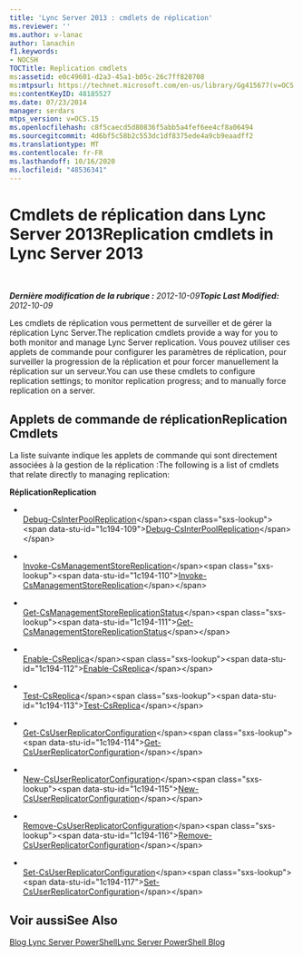 ```yaml
---
title: 'Lync Server 2013 : cmdlets de réplication'
ms.reviewer: ''
ms.author: v-lanac
author: lanachin
f1.keywords:
- NOCSH
TOCTitle: Replication cmdlets
ms:assetid: e0c49601-d2a3-45a1-b05c-26c7ff820708
ms:mtpsurl: https://technet.microsoft.com/en-us/library/Gg415677(v=OCS.15)
ms:contentKeyID: 48185527
ms.date: 07/23/2014
manager: serdars
mtps_version: v=OCS.15
ms.openlocfilehash: c8f5caecd5d80836f5abb5a4fef6ee4cf8a06494
ms.sourcegitcommit: 4d6bf5c58b2c553dc1df8375ede4a9cb9eaadff2
ms.translationtype: MT
ms.contentlocale: fr-FR
ms.lasthandoff: 10/16/2020
ms.locfileid: "48536341"
---
```

# <a name="replication-cmdlets-in-lync-server-2013"></a><span data-ttu-id="1c194-102">Cmdlets de réplication dans Lync Server 2013</span><span class="sxs-lookup"><span data-stu-id="1c194-102">Replication cmdlets in Lync Server 2013</span></span>

<div data-xmlns="http://www.w3.org/1999/xhtml">

<div class="topic" data-xmlns="http://www.w3.org/1999/xhtml" data-msxsl="urn:schemas-microsoft-com:xslt" data-cs="https://msdn.microsoft.com/">

<div data-asp="https://msdn2.microsoft.com/asp">



</div>

<div id="mainSection">

<div id="mainBody">

<span> </span>

<span data-ttu-id="1c194-103">_**Dernière modification de la rubrique :** 2012-10-09_</span><span class="sxs-lookup"><span data-stu-id="1c194-103">_**Topic Last Modified:** 2012-10-09_</span></span>

<span data-ttu-id="1c194-104">Les cmdlets de réplication vous permettent de surveiller et de gérer la réplication Lync Server.</span><span class="sxs-lookup"><span data-stu-id="1c194-104">The replication cmdlets provide a way for you to both monitor and manage Lync Server replication.</span></span> <span data-ttu-id="1c194-105">Vous pouvez utiliser ces applets de commande pour configurer les paramètres de réplication, pour surveiller la progression de la réplication et pour forcer manuellement la réplication sur un serveur.</span><span class="sxs-lookup"><span data-stu-id="1c194-105">You can use these cmdlets to configure replication settings; to monitor replication progress; and to manually force replication on a server.</span></span>

<div>

## <a name="replication-cmdlets"></a><span data-ttu-id="1c194-106">Applets de commande de réplication</span><span class="sxs-lookup"><span data-stu-id="1c194-106">Replication Cmdlets</span></span>

<span data-ttu-id="1c194-107">La liste suivante indique les applets de commande qui sont directement associées à la gestion de la réplication :</span><span class="sxs-lookup"><span data-stu-id="1c194-107">The following is a list of cmdlets that relate directly to managing replication:</span></span>

<span data-ttu-id="1c194-108">**Réplication**</span><span class="sxs-lookup"><span data-stu-id="1c194-108">**Replication**</span></span>

  - <span></span>  
    <span data-ttu-id="1c194-109">[Debug-CsInterPoolReplication](https://technet.microsoft.com/library/JJ619185(v=OCS.15))</span><span class="sxs-lookup"><span data-stu-id="1c194-109">[Debug-CsInterPoolReplication](https://technet.microsoft.com/library/JJ619185(v=OCS.15))</span></span>

<!-- end list -->

  - <span></span>  
    <span data-ttu-id="1c194-110">[Invoke-CsManagementStoreReplication](https://technet.microsoft.com/library/Gg413060(v=OCS.15))</span><span class="sxs-lookup"><span data-stu-id="1c194-110">[Invoke-CsManagementStoreReplication](https://technet.microsoft.com/library/Gg413060(v=OCS.15))</span></span>

<!-- end list -->

  - <span></span>  
    <span data-ttu-id="1c194-111">[Get-CsManagementStoreReplicationStatus](https://technet.microsoft.com/library/Gg399052(v=OCS.15))</span><span class="sxs-lookup"><span data-stu-id="1c194-111">[Get-CsManagementStoreReplicationStatus](https://technet.microsoft.com/library/Gg399052(v=OCS.15))</span></span>

<!-- end list -->

  - <span></span>  
    <span data-ttu-id="1c194-112">[Enable-CsReplica](https://technet.microsoft.com/library/Gg425965(v=OCS.15))</span><span class="sxs-lookup"><span data-stu-id="1c194-112">[Enable-CsReplica](https://technet.microsoft.com/library/Gg425965(v=OCS.15))</span></span>

  - <span></span>  
    <span data-ttu-id="1c194-113">[Test-CsReplica](https://technet.microsoft.com/library/JJ205289(v=OCS.15))</span><span class="sxs-lookup"><span data-stu-id="1c194-113">[Test-CsReplica](https://technet.microsoft.com/library/JJ205289(v=OCS.15))</span></span>

<!-- end list -->

  - <span></span>  
    <span data-ttu-id="1c194-114">[Get-CsUserReplicatorConfiguration](https://technet.microsoft.com/library/Gg398548(v=OCS.15))</span><span class="sxs-lookup"><span data-stu-id="1c194-114">[Get-CsUserReplicatorConfiguration](https://technet.microsoft.com/library/Gg398548(v=OCS.15))</span></span>

  - <span></span>  
    <span data-ttu-id="1c194-115">[New-CsUserReplicatorConfiguration](https://technet.microsoft.com/library/Gg399059(v=OCS.15))</span><span class="sxs-lookup"><span data-stu-id="1c194-115">[New-CsUserReplicatorConfiguration](https://technet.microsoft.com/library/Gg399059(v=OCS.15))</span></span>

  - <span></span>  
    <span data-ttu-id="1c194-116">[Remove-CsUserReplicatorConfiguration](https://technet.microsoft.com/library/Gg425738(v=OCS.15))</span><span class="sxs-lookup"><span data-stu-id="1c194-116">[Remove-CsUserReplicatorConfiguration](https://technet.microsoft.com/library/Gg425738(v=OCS.15))</span></span>

  - <span></span>  
    <span data-ttu-id="1c194-117">[Set-CsUserReplicatorConfiguration](https://technet.microsoft.com/library/Gg398540(v=OCS.15))</span><span class="sxs-lookup"><span data-stu-id="1c194-117">[Set-CsUserReplicatorConfiguration](https://technet.microsoft.com/library/Gg398540(v=OCS.15))</span></span>

</div>

<div>

## <a name="see-also"></a><span data-ttu-id="1c194-118">Voir aussi</span><span class="sxs-lookup"><span data-stu-id="1c194-118">See Also</span></span>


[<span data-ttu-id="1c194-119">Blog Lync Server PowerShell</span><span class="sxs-lookup"><span data-stu-id="1c194-119">Lync Server PowerShell Blog</span></span>](https://go.microsoft.com/fwlink/p/?linkid=203150)  
  

</div>

</div>

<span> </span>

</div>

</div>

</div>

